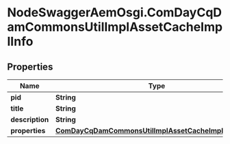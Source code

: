 # NodeSwaggerAemOsgi.ComDayCqDamCommonsUtilImplAssetCacheImplInfo

## Properties

Name | Type | Description | Notes
------------ | ------------- | ------------- | -------------
**pid** | **String** |  | [optional] 
**title** | **String** |  | [optional] 
**description** | **String** |  | [optional] 
**properties** | [**ComDayCqDamCommonsUtilImplAssetCacheImplProperties**](ComDayCqDamCommonsUtilImplAssetCacheImplProperties.md) |  | [optional] 


